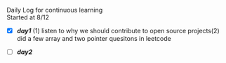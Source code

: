 Daily Log for continuous learning <br>
Started at 8/12

 - [x] ***day1*** (1) listen to why we should contribute to open source projects(2) did a few array and two pointer quesitons in leetcode  <!--8/12 -->
 - [ ] ***day2***


